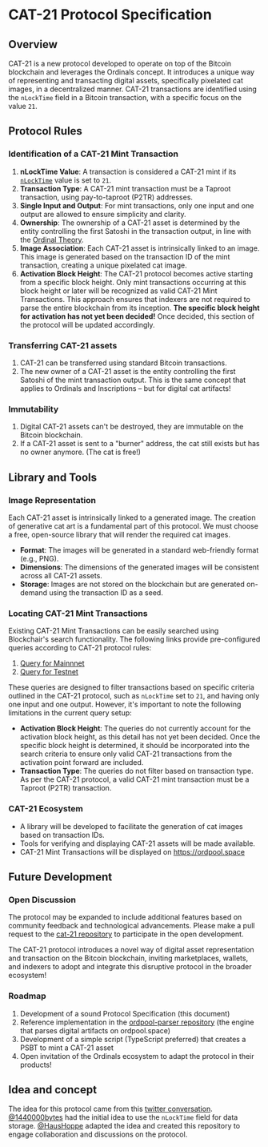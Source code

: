 # CAT-21 Protocol Specification

## Overview

CAT-21 is a new protocol developed to operate on top of the Bitcoin blockchain and leverages the Ordinals concept.
It introduces a unique way of representing and transacting digital assets, specifically pixelated cat images, in a decentralized manner.
CAT-21 transactions are identified using the `nLockTime` field in a Bitcoin transaction, with a specific focus on the value `21`.

## Protocol Rules

### Identification of a CAT-21 Mint Transaction

1. **nLockTime Value**: A transaction is considered a CAT-21 mint if its [`nLockTime`](https://en.bitcoin.it/wiki/NLockTime) value is set to `21`.
2. **Transaction Type**: A CAT-21 mint transaction must be a Taproot transaction, using pay-to-taproot (P2TR) addresses.
3. **Single Input and Output**: For mint transactions, only one input and one output are allowed to ensure simplicity and clarity.
4. **Ownership**: The ownership of a CAT-21 asset is determined by the entity controlling the first Satoshi in the transaction output, in line with the [Ordinal Theory](https://docs.ordinals.com/overview.html).
5. **Image Association**: Each CAT-21 asset is intrinsically linked to an image.
  This image is generated based on the transaction ID of the mint transaction, creating a unique pixelated cat image.
6. **Activation Block Height**: The CAT-21 protocol becomes active starting from a specific block height.
  Only mint transactions occurring at this block height or later will be recognized as valid CAT-21 Mint Transactions. 
  This approach ensures that indexers are not required to parse the entire blockchain from its inception. 
  **The specific block height for activation has not yet been decided!** Once decided, this section of the protocol will be updated accordingly.

### Transferring CAT-21 assets

1. CAT-21 can be transferred using standard Bitcoin transactions.
2. The new owner of a CAT-21 asset is the entity controlling the first Satoshi of the mint transaction output.
   This is the same concept that applies to Ordinals and Inscriptions – but for digital cat artifacts!

### Immutability

1. Digital CAT-21 assets can't be destroyed, they are immutable on the Bitcoin blockchain.
2. If a CAT-21 asset is sent to a "burner" address, the cat still exists but has no owner anymore. (The cat is free!)


## Library and Tools

### Image Representation

Each CAT-21 asset is intrinsically linked to a generated image. 
The creation of generative cat art is a fundamental part of this protocol. 
We must choose a free, open-source library that will render the required cat images.

* **Format**: The images will be generated in a standard web-friendly format (e.g., PNG).
* **Dimensions**: The dimensions of the generated images will be consistent across all CAT-21 assets.
* **Storage**: Images are not stored on the blockchain but are generated on-demand using the transaction ID as a seed.

### Locating CAT-21 Mint Transactions

Existing CAT-21 Mint Transactions can be easily searched using Blockchair's search functionality.
The following links provide pre-configured queries according to CAT-21 protocol rules:

1. [Query for Mainnnet](https://blockchair.com/bitcoin/transactions?q=lock_time(21),input_count(1),output_count(1)#f=hash,block_id,input_count,output_count,time,lock_time)
2. [Query for Testnet](https://blockchair.com/bitcoin/testnet/transactions?q=lock_time(21),input_count(1),output_count(1)#f=hash,block_id,input_count,output_count,time,lock_time) 

These queries are designed to filter transactions based on specific criteria outlined in the CAT-21 protocol, 
such as `nLockTime` set to `21`, and having only one input and one output.
However, it's important to note the following limitations in the current query setup:

- **Activation Block Height**: The queries do not currently account for the activation block height, as this detail has not yet been decided. 
  Once the specific block height is determined, it should be incorporated into the search criteria to ensure only valid CAT-21 transactions from the activation point forward are included.
- **Transaction Type**: The queries do not filter based on transaction type. 
  As per the CAT-21 protocol, a valid CAT-21 mint transaction must be a Taproot (P2TR) transaction.

### CAT-21 Ecosystem

* A library will be developed to facilitate the generation of cat images based on transaction IDs.
* Tools for verifying and displaying CAT-21 assets will be made available.
* CAT-21 Mint Transactions will be displayed on https://ordpool.space 


## Future Development

### Open Discussion

The protocol may be expanded to include additional features based on community feedback and technological advancements.
Please make a pull request to the [cat-21 repository](https://github.com/haushoppe/cat-21) to participate in the open development.

The CAT-21 protocol introduces a novel way of digital asset representation and transaction on the Bitcoin blockchain, inviting marketplaces, wallets, and indexers to adopt and integrate this disruptive protocol in the broader ecosystem!

### Roadmap

1. Development of a sound Protocol Specification (this document)
2. Reference implementation in the [ordpool-parser repository](https://github.com/haushoppe/ordpool-parser) (the engine that parses digital artifacts on ordpool.space)
3. Development of a simple script (TypeScript preferred) that creates a PSBT to mint a CAT-21 asset
4. Open invitation of the Ordinals ecosystem to adapt the protocol in their products!


## Idea and concept

The idea for this protocol came from this [twitter conversation](https://twitter.com/HausHoppe/status/1741789980551213207).
[@1440000bytes](https://twitter.com/1440000bytes) had the initial idea to use the `nLockTime` field for data storage.
[@HausHoppe](https://twitter.com/HausHoppe) adapted the idea and created this repository to engage collaboration and discussions on the protocol.
